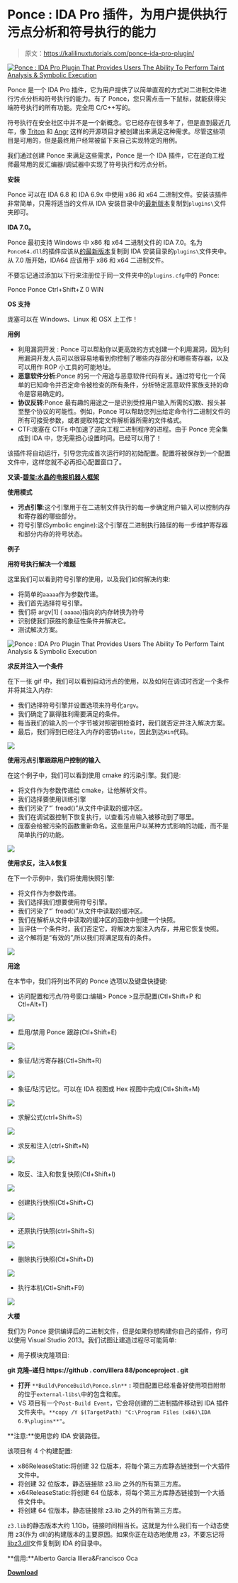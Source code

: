 # Ponce : IDA Pro 插件，为用户提供执行污点分析和符号执行的能力

> 原文：<https://kalilinuxtutorials.com/ponce-ida-pro-plugin/>

[![Ponce : IDA Pro Plugin That Provides Users The Ability To Perform Taint Analysis & Symbolic Execution](img//0d82f2b89afb1e1b63d345e016ecd93a.png "Ponce : IDA Pro Plugin That Provides Users The Ability To Perform Taint Analysis & Symbolic Execution")](https://1.bp.blogspot.com/-GANxQWO2rfY/XRUANr67TII/AAAAAAAABEQ/I31yquIZCagDHNFf-LeclGD9vqxY9x20wCLcBGAs/s1600/Ponce%2B-%2B1.gif)

Ponce 是一个 IDA Pro 插件，它为用户提供了以简单直观的方式对二进制文件进行污点分析和符号执行的能力。有了 Ponce，您只需点击一下鼠标，就能获得尖端符号执行的所有功能。完全用 C/C++写的。

符号执行在安全社区中并不是一个新概念。它已经存在很多年了，但是直到最近几年，像 [Triton](https://github.com/JonathanSalwan/Triton) 和 [Angr](http://angr.io/) 这样的开源项目才被创建出来满足这种需求。尽管这些项目是可用的，但是最终用户经常被留下来自己实现特定的用例。

我们通过创建 Ponce 来满足这些需求，Ponce 是一个 IDA 插件，它在逆向工程师最常用的反汇编器/调试器中实现了符号执行和污点分析。

**安装**

Ponce 可以在 IDA 6.8 和 IDA 6.9x 中使用 x86 和 x64 二进制文件。安装该插件非常简单，只需将适当的文件从 IDA 安装目录中的[最新版本](https://github.com/illera88/Ponce/tree/master/latest_builds)复制到`plugins\`文件夹即可。

**IDA 7.0。**

Ponce 最初支持 Windows 中 x86 和 x64 二进制文件的 IDA 7.0。名为`Ponce64.dll`的插件应该从[的最新版本](https://github.com/illera88/Ponce/tree/master/latest_builds)复制到 IDA 安装目录的`plugins\`文件夹中。从 7.0 版开始，IDA64 应该用于 x86 和 x64 二进制文件。

不要忘记通过添加以下行来注册位于同一文件夹中的`plugins.cfg`中的 Ponce:

Ponce Ponce Ctrl+Shift+Z 0 WIN

**OS 支持**

庞塞可以在 Windows、Linux 和 OSX 上工作！

**用例**

*   利用漏洞开发 : Ponce 可以帮助你以更高效的方式创建一个利用漏洞，因为利用漏洞开发人员可以很容易地看到你控制了哪些内存部分和哪些寄存器，以及可以用作 ROP 小工具的可能地址。
*   **恶意软件分析**:Ponce 的另一个用途与恶意软件代码有关。通过符号化一个简单的已知命令并否定命令被检查的所有条件，分析特定恶意软件家族支持的命令是容易确定的。
*   **协议反转**:Ponce 最有趣的用途之一是识别受控用户输入所需的幻数、报头甚至整个协议的可能性。例如，Ponce 可以帮助您列出给定命令行二进制文件的所有可接受参数，或者提取特定文件解析器所需的文件格式。
*   CTF:庞塞在 CTFs 中加速了逆向工程二进制程序的进程。由于 Ponce 完全集成到 IDA 中，您无需担心设置时间。已经可以用了！

该插件将自动运行，引导您完成首次运行时的初始配置。配置将被保存到一个配置文件中，这样您就不必再担心配置窗口了。

**又读-[碧玺:水晶的电报机器人框架](https://kalilinuxtutorials.com/tourmaline-telegram-bot/)**

**使用模式**

*   **污点引擎**:这个引擎用于在二进制文件执行的每一步确定用户输入可以控制内存和寄存器的哪些部分。
*   符号引擎(Symbolic engine):这个引擎在二进制执行路径的每一步维护寄存器和部分内存的符号状态。

**例子**

**用符号执行解决一个难题**

这里我们可以看到符号引擎的使用，以及我们如何解决约束:

*   将简单的`aaaaa`作为参数传递。
*   我们首先选择符号引擎。
*   我们将 argv[1] ( `aaaaa`)指向的内存转换为符号
*   识别使我们获胜的象征性条件并解决它。
*   测试解决方案。

![Ponce : IDA Pro Plugin That Provides Users The Ability To Perform Taint Analysis & Symbolic Execution](img//0d82f2b89afb1e1b63d345e016ecd93a.png "Ponce : IDA Pro Plugin That Provides Users The Ability To Perform Taint Analysis & Symbolic Execution")

**求反并注入一个条件**

在下一张 gif 中，我们可以看到自动污点的使用，以及如何在调试时否定一个条件并将其注入内存:

*   我们选择符号引擎并设置选项来符号化`argv`。
*   我们确定了赢得胜利需要满足的条件。
*   每当我们的输入的一个字节被对照密钥检查时，我们就否定并注入解决方案。
*   最后，我们得到已经注入内存的密钥`elite`，因此到达`Win`代码。

![](img//c4c3e646ee14db77e7c63c1cde74b7fd.png)

**使用污点引擎跟踪用户控制的输入**

在这个例子中，我们可以看到使用 cmake 的污染引擎。我们是:

*   将文件作为参数传递给 cmake，让他解析文件。
*   我们选择要使用训练引擎
*   我们污染了“` fread()”从文件中读取的缓冲区。
*   我们在调试器控制下恢复执行，以查看污点输入被移动到了哪里。
*   庞塞会给被污染的函数重新命名。这些是用户以某种方式影响的功能，而不是简单执行的功能。

![](img//e028530d2da1f11c311701f9c5ed8ae5.png)

**使用求反，注入&恢复**

在下一个示例中，我们将使用快照引擎:

*   将文件作为参数传递。
*   我们选择我们想要使用符号引擎。
*   我们污染了“` fread()”从文件中读取的缓冲区。
*   我们在解析从文件中读取的缓冲区的函数中创建一个快照。
*   当评估一个条件时，我们否定它，将解决方案注入内存，并用它恢复快照。
*   这个解将是“有效的”,所以我们将满足现有的条件。

![](img//1a251b5ce6b373f5877835fd7f84544d.png)

**用途**

在本节中，我们将列出不同的 Ponce 选项以及键盘快捷键:

*   访问配置和污点/符号窗口:编辑> Ponce >显示配置(Ctl+Shift+P 和 Ctl+Alt+T)

![](img//84619c911a15ebc9114e2fd2abc9233f.png)

*   启用/禁用 Ponce 跟踪(Ctl+Shift+E)

![](img//dda924d0a1d36f19763f128d2d6b63a3.png)

*   象征/玷污寄存器(Ctl+Shift+R)

![](img//881ee71a787fe4880414c113c38a5cff.png)

*   象征/玷污记忆。可以在 IDA 视图或 Hex 视图中完成(Ctl+Shift+M)

![](img//be7b8a81dea86c46ebcec25703cbccdc.png)

*   求解公式(ctrl+Shift+S)

![](img//d047fe3580bb462a3310fb1311f21d35.png)

*   求反和注入(ctrl+Shift+N)

![](img//1cb1b7d8a07076427f482ecf0af6249b.png)

*   取反、注入和恢复快照(Ctl+Shift+I)

![](img//9ae0496cac792f01fcf479879eeec922.png)

*   创建执行快照(Ctl+Shift+C)

![](img//1d6dca77abedce0ae9eb1c0d46dac4e3.png)

*   还原执行快照(ctrl+Shift+S)

![](img//9ebd1c8e99695c1219dfdc54b30a99ec.png)

*   删除执行快照(Ctl+Shift+D)

![](img//8579cf4997458cbe0eb852764afaa04c.png)

*   执行本机(Ctl+Shift+F9)

![](img//cef386d56c53fed73d6aa4f6ce68a738.png)

**大楼**

我们为 Ponce 提供编译后的二进制文件，但是如果你想构建你自己的插件，你可以使用 Visual Studio 2013。我们试图让建造过程尽可能简单:

*   用子模块克隆项目:

**git 克隆–递归 https://github . com/illera 88/ponceproject . git**

*   **打开** `**Build\PonceBuild\Ponce.sln**` **:** 项目配置已经准备好使用项目附带的位于`external-libs\`中的包含和库。
*   VS 项目有一个`Post-Build Event`，它会将创建的二进制插件移动到 IDA 插件文件夹中。`**copy /Y $(TargetPath) "C:\Program Files (x86)\IDA 6.9\plugins**"`。

**注意:**使用您的 IDA 安装路径。

该项目有 4 个构建配置:

*   x86ReleaseStatic:将创建 32 位版本，将每个第三方库静态链接到一个大插件文件中。
*   将创建 32 位版本，静态链接除 z3.lib 之外的所有第三方库。
*   x64ReleaseStatic:将创建 64 位版本，将每个第三方库静态链接到一个大插件文件中。
*   将创建 64 位版本，静态链接除 z3.lib 之外的所有第三方库。

`z3.lib`的静态版本大约 1.1Gb，链接时间相当长。这就是为什么我们有一个动态使用 z3(作为 dll)的构建版本的主要原因。如果你正在动态地使用 z3，不要忘记将[libz3.dll](https://github.com/illera88/Ponce/blob/master/external-libs/libs/Z3_dyn_rest_static_MT_x86/libz3.dll)文件复制到 IDA 的目录中。

**信用:**Alberto Garcia Illera&Francisco Oca

[**Download**](https://github.com/illera88/Ponce#installation)